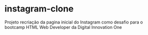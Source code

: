 # instagram-clone
Projeto recriação da pagina inicial do Instagram como desafio para o bootcamp HTML Web Developer da Digital Innovation One
